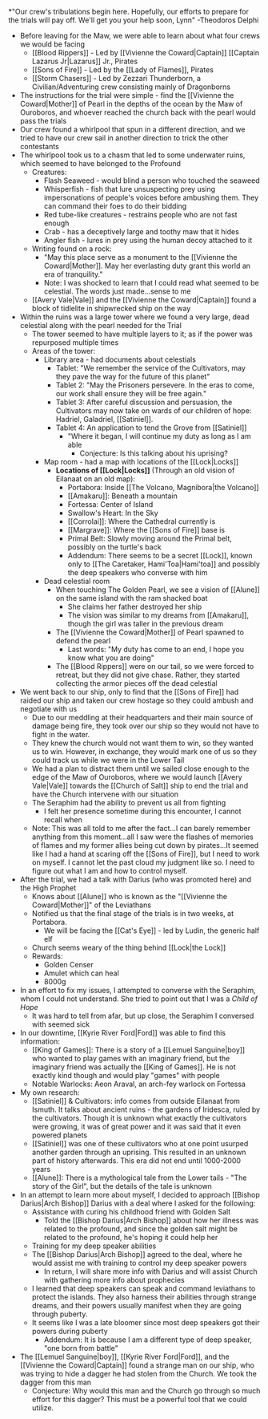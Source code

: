 *"Our crew's tribulations begin here. Hopefully, our efforts to prepare for the trials will pay off. We'll get you your help soon, Lynn" -Theodoros Delphi 

- Before leaving for the Maw, we were able to learn about what four crews we would be facing 
	- [[Blood Rippers]] - Led by [[Vivienne the Coward|Captain]] [[Captain Lazarus Jr|Lazarus]] Jr., Pirates
	- [[Sons of Fire]] - Led by the [[Lady of Flames]], Pirates
	- [[Storm Chasers]] - Led by Zezzari Thunderborn, a Civilian/Adventuring crew consisting mainly of Dragonborns
- The instructions for the trial were simple - find the [[Vivienne the Coward|Mother]] of Pearl in the depths of the ocean by the Maw of Ouroboros, and whoever reached the church back with the pearl would pass the trials
- Our crew found a whirlpool that spun in a different direction, and we tried to have our crew sail in another direction to trick the other contestants
- The whirlpool took us to a chasm that led to some underwater ruins, which seemed to have belonged to the Profound
    - Creatures:
        - Flash Seaweed - would blind a person who touched the seaweed
        - Whisperfish - fish that lure unsuspecting prey using impersonations of people's voices before ambushing them. They can command their foes to do their bidding
        - Red tube-like creatures - restrains people who are not fast enough
        - Crab - has a deceptively large and toothy maw that it hides
        - Angler fish - lures in prey using the human decoy attached to it
	- Writing found on a rock: 
		-  "May this place serve as a monument to the [[Vivienne the Coward|Mother]]. May her everlasting duty grant this world an era of tranquility."
		- Note: I was shocked to learn that I could read what seemed to be celestial. The words just made...sense to me
	- [[Avery Vale|Vale]] and the [[Vivienne the Coward|Captain]] found a block of tidlelite in shipwrecked ship on the way 
- Within the ruins was a large tower where we found a very large, dead celestial along with the pearl needed for the Trial
	- The tower seemed to have multiple layers to it; as if the power was repurposed multiple times
	- Areas of the tower: 
		- Library area - had documents about celestials
			- Tablet: "We remember the service of the Cultivators, may they pave the way for the future of this planet"
			- Tablet 2: "May the Prisoners persevere. In the eras to come, our work shall ensure they will be free again."
			- Tablet 3: After careful discussion and persuasion, the Cultivators may now take on wards of our children of hope: Hadriel, Galadriel, [[Satiniel]].
			- Tablet 4: An application to tend the Grove from [[Satiniel]]
			    - "Where it began, I will continue my duty as long as I am able
				    - Conjecture: Is this talking about his uprising?
		- Map room - had a map with locations of the [[Lock|Locks]]
			-  **Locations of [[Lock|Locks]]** (Through an old vision of Eilanaat on an old map):
				- Portabora: Inside [[The Volcano, Magnibora|the Volcano]]
				- [[Amakaru]]: Beneath a mountain
				- Fortessa: Center of Island
				- Swallow's Heart: In the Sky
				- [[Corrolai]]: Where the Cathedral currently is
				- [[Margrave]]: Where the [[Sons of Fire]] base is
				- Primal Belt: Slowly moving around the Primal belt, possibly on the turtle's back
				- Addendum: There seems to be a secret [[Lock]], known only to [[The Caretaker, Hami'Toa|Hami'toa]] and possibly the deep speakers who converse with him
		- Dead celestial room
			- When touching The Golden Pearl, we see a vision of [[Alune]] on the same island with the ram shacked boat
			    - She claims her father destroyed her ship
			    - The vision was similar to  my dreams from [[Amakaru]], though the girl was taller in the previous dream
			- The [[Vivienne the Coward|Mother]] of Pearl spawned to defend the pearl
				- Last words: "My duty has come to an end, I hope you know what you are doing"
			- The [[Blood Rippers]] were on our tail, so we were forced to retreat, but they did not give chase. Rather, they started collecting the armor pieces off the dead celestial
- We went back to our ship, only to find that the [[Sons of Fire]] had raided our ship and taken our crew hostage so they could ambush and negotiate with us
	- Due to our meddling at their headquarters and their main source of damage being fire, they took over our ship so they would not have to fight in the water. 
	- They knew the church would not want them to win, so they wanted us to win. However, in exchange, they would mark one of us so they could track us while we were in the Lower Tail
	- We had a plan to distract them until we sailed close enough to the edge of the Maw of Ouroboros, where we would launch [[Avery Vale|Vale]] towards the [[Church of Salt]] ship to end the trial and have the Church intervene with our situation 
	- The Seraphim had the ability to prevent us all from fighting 
		- I felt her presence sometime during this encounter, I cannot recall when
	- Note: This was all told to me after the fact...I can barely remember anything from this moment...all I saw were the flashes of memories of flames and my former allies being cut down by pirates...It seemed like I had a hand at scaring off the [[Sons of Fire]], but I need to work on myself. I cannot let the past cloud my judgment like so. I need to figure out what I am and how to control myself.
- After the trial, we had a talk with Darius (who was promoted here) and the High Prophet
	- Knows about [[Alune]] who is known as the "[[Vivienne the Coward|Mother]]" of the Leviathans
	- Notified us that the final stage of the trials is in two weeks, at Portabora.
		- We will be facing the [[Cat's Eye]] - led by Ludin, the generic half elf
	- Church seems weary of the thing behind [[Lock|the Lock]]
	- Rewards:
		- Golden Censer
		- Amulet which can heal
		- 8000g
- In an effort to fix my issues, I attempted to converse with the Seraphim, whom I could not understand. She tried to point out that I was a *Child of Hope*
	- It was hard to tell from afar, but up close, the Seraphim I conversed with seemed sick
- In our downtime, [[Kyrie River Ford|Ford]] was able to find this information:
	- [[King of Games]]: There is a story of a [[Lemuel Sanguine|boy]] who wanted to play games with an imaginary friend, but the imaginary friend was actually the [[King of Games]]. He is not exactly kind though and would play "games" with people
	- Notable Warlocks: Aeon Araval, an arch-fey warlock on Fortessa
- My own research: 
	- [[Satiniel]] & Cultivators: info comes from outside Eilanaat from Ismuth. It talks about ancient ruins - the gardens of Iridesca, ruled by the cultivators. Though it is unknown what exactly the cultivators were growing, it was of great power and it was said that it even powered planets
    - [[Satiniel]] was one of these cultivators who at one point usurped another garden through an uprising. This resulted in an unknown part of history afterwards. This era did not end until 1000-2000 years
	- [[Alune]]: There is a mythological tale from the Lower tails - "The story of the Girl", but the details of the tale is unknown
- In an attempt to learn more about myself, I decided to approach [[Bishop Darius|Arch Bishop]] Darius with a deal where I asked for the following:
	- Assistance with curing his childhood friend with Golden Salt
		- Told the [[Bishop Darius|Arch Bishop]] about how her illness was related to the profound, and since the golden salt might be related to the profound, he's hoping it could help her
	- Training for my deep speaker abilities
	- The [[Bishop Darius|Arch Bishop]] agreed to the deal, where he would assist me with training to control my deep speaker powers
		- In return, I will share more info with Darius and will assist Church with gathering more info about prophecies
	- I learned that deep speakers can speak and command leviathans to protect the islands. They also harness their abilities through strange dreams, and their powers usually manifest when they are going through puberty.
	- It seems like I was a late bloomer since most deep speakers got their powers during puberty
		- Addendum: It is because I am a different type of deep speaker, "one born from battle"
- The [[Lemuel Sanguine|boy]], [[Kyrie River Ford|Ford]], and the [[Vivienne the Coward|Captain]] found a strange man on our ship, who was trying to hide a dagger he had stolen from the Church. We took the dagger from this man
    - Conjecture: Why would this man and the Church go through so much effort for this dagger? This must be a powerful tool that we could utilize.

